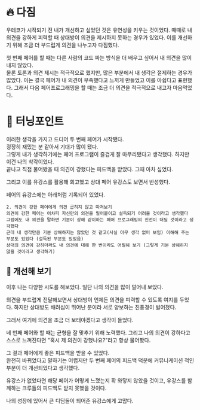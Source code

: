 # 🔥 다짐

우테코가 시작되기 전 내가 개선하고 싶었던 것은 유연성을 키우는 것이었다.
때때로 내 의견을 강하게 피력할 때 상대방이 의견을 제시하지 못하는 경우가 있었다. 
이를 개선하기 위해 조금 더 부드럽게 의견을 나누고자 다짐했다.

첫 번째 페어를 할 때는 다른 사람의 코드 짜는 방식을 더 배우고 싶어서 내 의견을 많이 내지 않았다.  
물론 토론과 의견 제시는 적극적으로 했지만, 많은 부분에서 내 생각은 절제하는 경우가 많았다. 
이는 결국 페어가 내 의견이 부족했다고 느끼게 만들었고 이를 아쉽다고 표현했다.
그래서 다음 페어프로그래밍을 할 때는 조금 더 의견을 적극적으로 내고자 마음먹었다.

# 🤔 터닝포인트

이러한 생각을 가지고 드디어 두 번째 페어가 시작됐다.  
굉장히 재밌는 분 같아서 기대가 많이 됐다.  
그렇게 내가 생각하기에는 페어 프로그램이 즐겁게 잘 마무리됐다고 생각했다.
하지만 이건 나의 착각이었다.  
끝나고 직접 물어봤을 때 의견이 강했다는 피드백을 받았다.
그때 아차 싶었다.

그리고 이를 유강스를 활용해 회고했고 상대 페어 유강스도 보면서 반성했다.

페어의 유강스에는 아래처럼 기록되어 있었다.

```
2. 의견이 강한 페어에게 의견 굽히지 않고 따져보기
의견이 강한 페어는 어차피 자신만의 의견을 밀어붙이고 설득되기 어려울 것이라고 생각했다
그럼에도 내 의견을 말하면 기분이 상해 같이하는 페어 프로그래밍의 진전이 더딜 것이라고 생각했다
근데 내 생각만큼 기분 상해하지는 않았던 것 같고(사실 아무 생각 없어 보임) 이해해 주는 부분도 있었다 (설득된 부분도 있었음)
상대의 의견이 강하더라도 내 의견에 대해 한 번이라도 어필해 보기 (그렇게 기분 상해하지 않을 것이라고 생각하기) 
```

## 💊 개선해 보기

이후 나는 다양한 시도를 해보았다.
일단 나의 의견을 많이 덜어내 보았다.

의견을 부드럽게 전달해보면서 상대방이 언제든 의견을 피력할 수 있도록 여지를 두었다.
하지만 상대방도 배려심이 뛰어난 분이라 서로 양보하는 진풍경이 벌어졌다.

그래서 여기에 의견을 조금 더 보태야겠다고 생각이 들었다.

네 번째 페어와 할 때는 균형을 잘 맞추기 위해 노력했다.
그리고 나의 의견이 강하다고 스스로 느껴진다면 "혹시 제 의견이 강했나요?"라고 항상 물어봤다.

그 결과 페어에게 좋은 피드백을 받을 수 있었다.   
완전히 바뀌었다고 말하기는 어렵지만 두 번째 페어의 피드백 덕분에 커뮤니케이션 적인 부분이 더 개선되었다고 생각했다.

유강스가 없었다면 해당 페어가 어떻게 느꼈는지 확 와닿지 않았을 것이고, 유강스를 함께하는 크루들의 피드백도 받지 못했을 것이다.

나의 성장에 있어서 큰 디딤돌이 되어준 유강스에게 고맙다.  
